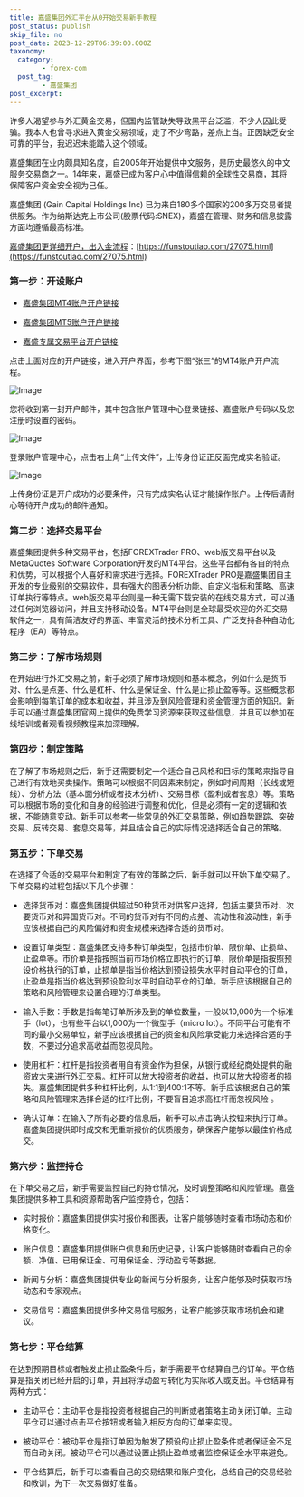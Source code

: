 ```yaml
---
title: 嘉盛集团外汇平台从0开始交易新手教程
post_status: publish
skip_file: no
post_date: 2023-12-29T06:39:00.000Z
taxonomy:
  category:
        - forex-com
  post_tag:
        - 嘉盛集团
post_excerpt: 
---
```

许多人渴望参与外汇黄金交易，但国内监管缺失导致黑平台泛滥，不少人因此受骗。我本人也曾寻求进入黄金交易领域，走了不少弯路，差点上当。正因缺乏安全可靠的平台，我迟迟未能踏入这个领域。

嘉盛集团在业内颇具知名度，自2005年开始提供中文服务，是历史最悠久的中文服务交易商之一。14年来，嘉盛已成为客户心中值得信赖的全球性交易商，其将保障客户资金安全视为己任。

嘉盛集团 (Gain Capital Holdings Inc) 已为来自180多个国家的200多万交易者提供服务。作为纳斯达克上市公司(股票代码:SNEX)，嘉盛在管理、财务和信息披露方面均遵循最高标准。

[嘉盛集团更详细开户，出入金流程](https://funstoutiao.com/27075.html)：[https://funstoutiao.com/27075.html](https://funstoutiao.com/27075.html)

### 第一步：开设账户

* [嘉盛集团MT4账户开户链接](https://s.ssgg.net/jsmt4)

* [嘉盛集团MT5账户开户链接](https://s.ssgg.net/jsmt5)

* [嘉盛专属交易平台开户链接](https://s.ssgg.net/js)

点击上面对应的开户链接，进入开户界面，参考下图“张三”的MT4账户开户流程。

![Image](https://prod-files-secure.s3.us-west-2.amazonaws.com/39ed1227-6d7d-4570-be36-9ccd4a2c4241/7a167aea-686b-400d-af59-4e18eb607a40/640.png?X-Amz-Algorithm=AWS4-HMAC-SHA256&X-Amz-Content-Sha256=UNSIGNED-PAYLOAD&X-Amz-Credential=ASIAZI2LB4662DJKYBTT%2F20250427%2Fus-west-2%2Fs3%2Faws4_request&X-Amz-Date=20250427T041309Z&X-Amz-Expires=3600&X-Amz-Security-Token=IQoJb3JpZ2luX2VjELz%2F%2F%2F%2F%2F%2F%2F%2F%2F%2FwEaCXVzLXdlc3QtMiJHMEUCIQCGE%2FxoNmCBJaFEve6igI8FmxWHY55G7Xcyzeu7SxGAFwIgWKiA5Zd2gIthj7Wsp8x0APNW31EeGZg1KibUquBi0YAq%2FwMIVRAAGgw2Mzc0MjMxODM4MDUiDCaZ0wzsBJPjFdSnfCrcA3XtucKyUxW2FmCDZX2RcxuLucQNACvOv5Xc108jkwMDINpFlmoIaqpQuAOIEQioYMVNvSiwQMBsF7snMyuLGD80sZzsuU%2FwsEAIDx9xPHzJUJcAqop47RwcIcGWGwLxO6tnRZLtChNMGc4rLr2E97NB7dIzJQqA6wv3oP3yA9%2FcqiDVCFxG1IiMb7Bhd2y34XdLp81lFEmkdeqMCwdlOgvYoYYJfQWL%2B7CdBRgI1D%2F5uj3q33by62pqmzMPPlTr3s2Mze1%2BBHR2FurcoZT%2BNpIDEvlGPyPG0MvANfcI6lpir3spKFln6bKcEy%2FgZEuOOylAPAY3RsNAUhWwTBe9eG3iP0n2SSQi93wQ2rrvk6YehTiAUfxXLcxj8wxhxuAQq62xN0cUKffrxs%2F7iT8uAsxMA92DDVlJe%2BI19nO95XU0aWsDNbcn4sQ6pwgC76GsAUOucSDqcbD3%2BGlQceyb5IqrtFS%2B6HsKoxr4CIrzhHaRfVdlsC4KsHXdLnVw8UMP2nKKjcgxxs8KGXKASe0veVXBNYJ1aaGAV4hAR7S6HGUwxofz1JEEVOiqehecHO73qzyROd2CSuc0o4vYLdZ%2BS%2BqMziSIF4O%2Fpx8Pws0Jj1OcQsHHsimWncix4L9PMOjRtsAGOqUBo814HlkNoKWhkn3XXs40I475ho5KS1K%2BpdSQV8Gl6%2BYa7qK56gKh15R9%2FRFNBjqfpsGXnIw9wPcI85oasQkYhWVj%2FEbDdkaFDjLoFmmXialwT%2FzqMuP%2FXNLYGsTQphyrTzGeooAx68Bg%2BtqI2fojlJXpL0V4eLD%2FbVh8%2BM26S4GwD%2FZggKMPrKznr3PlRtrUV1JXqIQLOO2PvTxmCykAXIcsLYkn&X-Amz-Signature=385f053ea29a04f310fa5282ed94bbb27b6caabcd68a497435642d0f47ea3e2a&X-Amz-SignedHeaders=host&x-id=GetObject)

您将收到第一封开户邮件，其中包含账户管理中心登录链接、嘉盛账户号码以及您注册时设置的密码。

![Image](https://prod-files-secure.s3.us-west-2.amazonaws.com/39ed1227-6d7d-4570-be36-9ccd4a2c4241/eaa1c6b3-2877-4284-a0e1-530e222c27fb/image.png?X-Amz-Algorithm=AWS4-HMAC-SHA256&X-Amz-Content-Sha256=UNSIGNED-PAYLOAD&X-Amz-Credential=ASIAZI2LB4662DJKYBTT%2F20250427%2Fus-west-2%2Fs3%2Faws4_request&X-Amz-Date=20250427T041309Z&X-Amz-Expires=3600&X-Amz-Security-Token=IQoJb3JpZ2luX2VjELz%2F%2F%2F%2F%2F%2F%2F%2F%2F%2FwEaCXVzLXdlc3QtMiJHMEUCIQCGE%2FxoNmCBJaFEve6igI8FmxWHY55G7Xcyzeu7SxGAFwIgWKiA5Zd2gIthj7Wsp8x0APNW31EeGZg1KibUquBi0YAq%2FwMIVRAAGgw2Mzc0MjMxODM4MDUiDCaZ0wzsBJPjFdSnfCrcA3XtucKyUxW2FmCDZX2RcxuLucQNACvOv5Xc108jkwMDINpFlmoIaqpQuAOIEQioYMVNvSiwQMBsF7snMyuLGD80sZzsuU%2FwsEAIDx9xPHzJUJcAqop47RwcIcGWGwLxO6tnRZLtChNMGc4rLr2E97NB7dIzJQqA6wv3oP3yA9%2FcqiDVCFxG1IiMb7Bhd2y34XdLp81lFEmkdeqMCwdlOgvYoYYJfQWL%2B7CdBRgI1D%2F5uj3q33by62pqmzMPPlTr3s2Mze1%2BBHR2FurcoZT%2BNpIDEvlGPyPG0MvANfcI6lpir3spKFln6bKcEy%2FgZEuOOylAPAY3RsNAUhWwTBe9eG3iP0n2SSQi93wQ2rrvk6YehTiAUfxXLcxj8wxhxuAQq62xN0cUKffrxs%2F7iT8uAsxMA92DDVlJe%2BI19nO95XU0aWsDNbcn4sQ6pwgC76GsAUOucSDqcbD3%2BGlQceyb5IqrtFS%2B6HsKoxr4CIrzhHaRfVdlsC4KsHXdLnVw8UMP2nKKjcgxxs8KGXKASe0veVXBNYJ1aaGAV4hAR7S6HGUwxofz1JEEVOiqehecHO73qzyROd2CSuc0o4vYLdZ%2BS%2BqMziSIF4O%2Fpx8Pws0Jj1OcQsHHsimWncix4L9PMOjRtsAGOqUBo814HlkNoKWhkn3XXs40I475ho5KS1K%2BpdSQV8Gl6%2BYa7qK56gKh15R9%2FRFNBjqfpsGXnIw9wPcI85oasQkYhWVj%2FEbDdkaFDjLoFmmXialwT%2FzqMuP%2FXNLYGsTQphyrTzGeooAx68Bg%2BtqI2fojlJXpL0V4eLD%2FbVh8%2BM26S4GwD%2FZggKMPrKznr3PlRtrUV1JXqIQLOO2PvTxmCykAXIcsLYkn&X-Amz-Signature=524d1104fef0b25bd99e480ca1f7d0a3bd2560422359820eaf1d5bf3190b50e9&X-Amz-SignedHeaders=host&x-id=GetObject)

登录账户管理中心，点击右上角“上传文件”，上传身份证正反面完成实名验证。

![Image](https://prod-files-secure.s3.us-west-2.amazonaws.com/39ed1227-6d7d-4570-be36-9ccd4a2c4241/54090639-09fc-46b4-a135-e0289f707147/image.png?X-Amz-Algorithm=AWS4-HMAC-SHA256&X-Amz-Content-Sha256=UNSIGNED-PAYLOAD&X-Amz-Credential=ASIAZI2LB4662DJKYBTT%2F20250427%2Fus-west-2%2Fs3%2Faws4_request&X-Amz-Date=20250427T041309Z&X-Amz-Expires=3600&X-Amz-Security-Token=IQoJb3JpZ2luX2VjELz%2F%2F%2F%2F%2F%2F%2F%2F%2F%2FwEaCXVzLXdlc3QtMiJHMEUCIQCGE%2FxoNmCBJaFEve6igI8FmxWHY55G7Xcyzeu7SxGAFwIgWKiA5Zd2gIthj7Wsp8x0APNW31EeGZg1KibUquBi0YAq%2FwMIVRAAGgw2Mzc0MjMxODM4MDUiDCaZ0wzsBJPjFdSnfCrcA3XtucKyUxW2FmCDZX2RcxuLucQNACvOv5Xc108jkwMDINpFlmoIaqpQuAOIEQioYMVNvSiwQMBsF7snMyuLGD80sZzsuU%2FwsEAIDx9xPHzJUJcAqop47RwcIcGWGwLxO6tnRZLtChNMGc4rLr2E97NB7dIzJQqA6wv3oP3yA9%2FcqiDVCFxG1IiMb7Bhd2y34XdLp81lFEmkdeqMCwdlOgvYoYYJfQWL%2B7CdBRgI1D%2F5uj3q33by62pqmzMPPlTr3s2Mze1%2BBHR2FurcoZT%2BNpIDEvlGPyPG0MvANfcI6lpir3spKFln6bKcEy%2FgZEuOOylAPAY3RsNAUhWwTBe9eG3iP0n2SSQi93wQ2rrvk6YehTiAUfxXLcxj8wxhxuAQq62xN0cUKffrxs%2F7iT8uAsxMA92DDVlJe%2BI19nO95XU0aWsDNbcn4sQ6pwgC76GsAUOucSDqcbD3%2BGlQceyb5IqrtFS%2B6HsKoxr4CIrzhHaRfVdlsC4KsHXdLnVw8UMP2nKKjcgxxs8KGXKASe0veVXBNYJ1aaGAV4hAR7S6HGUwxofz1JEEVOiqehecHO73qzyROd2CSuc0o4vYLdZ%2BS%2BqMziSIF4O%2Fpx8Pws0Jj1OcQsHHsimWncix4L9PMOjRtsAGOqUBo814HlkNoKWhkn3XXs40I475ho5KS1K%2BpdSQV8Gl6%2BYa7qK56gKh15R9%2FRFNBjqfpsGXnIw9wPcI85oasQkYhWVj%2FEbDdkaFDjLoFmmXialwT%2FzqMuP%2FXNLYGsTQphyrTzGeooAx68Bg%2BtqI2fojlJXpL0V4eLD%2FbVh8%2BM26S4GwD%2FZggKMPrKznr3PlRtrUV1JXqIQLOO2PvTxmCykAXIcsLYkn&X-Amz-Signature=1e94b1fee027704c43056d323084281fa4b7243d312d3040cdbfc66a32b17ca8&X-Amz-SignedHeaders=host&x-id=GetObject)

上传身份证是开户成功的必要条件，只有完成实名认证才能操作账户。上传后请耐心等待开户成功的邮件通知。

### 第二步：选择交易平台

嘉盛集团提供多种交易平台，包括FOREXTrader PRO、web版交易平台以及MetaQuotes Software Corporation开发的MT4平台。这些平台都有各自的特点和优势，可以根据个人喜好和需求进行选择。FOREXTrader PRO是嘉盛集团自主开发的专业级别的交易软件，具有强大的图表分析功能、自定义指标和策略、高速订单执行等特点。web版交易平台则是一种无需下载安装的在线交易方式，可以通过任何浏览器访问，并且支持移动设备。MT4平台则是全球最受欢迎的外汇交易软件之一，具有简洁友好的界面、丰富灵活的技术分析工具、广泛支持各种自动化程序（EA）等特点。

### 第三步：了解市场规则

在开始进行外汇交易之前，新手必须了解市场规则和基本概念，例如什么是货币对、什么是点差、什么是杠杆、什么是保证金、什么是止损止盈等等。这些概念都会影响到每笔订单的成本和收益，并且涉及到风险管理和资金管理方面的知识。新手可以通过嘉盛集团官网上提供的免费学习资源来获取这些信息，并且可以参加在线培训或者观看视频教程来加深理解。

### 第四步：制定策略

在了解了市场规则之后，新手还需要制定一个适合自己风格和目标的策略来指导自己进行有效地买卖操作。策略可以根据不同因素来制定，例如时间周期（长线或短线）、分析方法（基本面分析或者技术分析）、交易目标（盈利或者套息）等。策略可以根据市场的变化和自身的经验进行调整和优化，但是必须有一定的逻辑和依据，不能随意变动。新手可以参考一些常见的外汇交易策略，例如趋势跟踪、突破交易、反转交易、套息交易等，并且结合自己的实际情况选择适合自己的策略。

### 第五步：下单交易

在选择了合适的交易平台和制定了有效的策略之后，新手就可以开始下单交易了。下单交易的过程包括以下几个步骤：

* 选择货币对：嘉盛集团提供超过50种货币对供客户选择，包括主要货币对、次要货币对和异国货币对。不同的货币对有不同的点差、流动性和波动性，新手应该根据自己的风险偏好和资金规模来选择合适的货币对。

* 设置订单类型：嘉盛集团支持多种订单类型，包括市价单、限价单、止损单、止盈单等。市价单是指按照当前市场价格立即执行的订单，限价单是指按照预设价格执行的订单，止损单是指当价格达到预设损失水平时自动平仓的订单，止盈单是指当价格达到预设盈利水平时自动平仓的订单。新手应该根据自己的策略和风险管理来设置合理的订单类型。

* 输入手数：手数是指每笔订单所涉及到的单位数量，一般以10,000为一个标准手（lot），也有些平台以1,000为一个微型手（micro lot）。不同平台可能有不同的最小交易单位，新手应该根据自己的资金和风险承受能力来选择合适的手数，不要过分追求高收益而忽视风险。

* 使用杠杆：杠杆是指投资者用自有资金作为担保，从银行或经纪商处提供的融资放大来进行外汇交易。杠杆可以放大投资者的收益，也可以放大投资者的损失。嘉盛集团提供多种杠杆比例，从1:1到400:1不等。新手应该根据自己的策略和风险管理来选择合适的杠杆比例，不要盲目追求高杠杆而忽视风险 。

* 确认订单：在输入了所有必要的信息后，新手可以点击确认按钮来执行订单。嘉盛集团提供即时成交和无重新报价的优质服务，确保客户能够以最佳价格成交。

### 第六步：监控持仓

在下单交易之后，新手需要监控自己的持仓情况，及时调整策略和风险管理。嘉盛集团提供多种工具和资源帮助客户监控持仓，包括：

* 实时报价：嘉盛集团提供实时报价和图表，让客户能够随时查看市场动态和价格变化。

* 账户信息：嘉盛集团提供账户信息和历史记录，让客户能够随时查看自己的余额、净值、已用保证金、可用保证金、浮动盈亏等数据。

* 新闻与分析：嘉盛集团提供专业的新闻与分析服务，让客户能够及时获取市场动态和专家观点。

* 交易信号：嘉盛集团提供多种交易信号服务，让客户能够获取市场机会和建议。

### 第七步：平仓结算

在达到预期目标或者触发止损止盈条件后，新手需要平仓结算自己的订单。平仓结算是指关闭已经开启的订单，并且将浮动盈亏转化为实际收入或支出。平仓结算有两种方式：

* 主动平仓：主动平仓是指投资者根据自己的判断或者策略主动关闭订单。主动平仓可以通过点击平仓按钮或者输入相反方向的订单来实现。

* 被动平仓：被动平仓是指订单因为触发了预设的止损止盈条件或者保证金不足而自动关闭。被动平仓可以通过设置止损止盈单或者监控保证金水平来避免。

* 平仓结算后，新手可以查看自己的交易结果和账户变化，总结自己的交易经验和教训，为下一次交易做好准备。